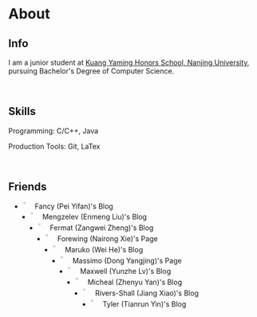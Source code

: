 # About


## Info

I am a junior student at [Kuang Yaming Honors School, Nanjing University]( https://dii.nju.edu.cn/ ),  pursuing Bachelor's Degree of Computer Science.

<br>

## Skills

Programming:  C/C++, Java

Production Tools: Git, LaTex

<br>

## Friends 

<ul>
    <li style="margin: 1%;">
        <a href="https://fancypei.github.io/">
     	   <img src="/images/Fancy.png" style="width: 3%; margin-left: 1px; display:inline; float:left; vertical-align: middle;">
       	   <span style="margin-left: 2%; display:inline; float:left; vertical-align: middle;"> Fancy (Pei Yifan)'s Blog </span>
       </a>
    </li> 
     <li style="margin: 1%;">
        <a href="https://mengzelev.github.io/">
     	   <img src="/images/Mengzelev.png" style="width: 3%; margin-left: 1px; display:inline; float:left; vertical-align: middle;">
       	   <span style="margin-left: 2%; display:inline; float:left; vertical-align: middle;">Mengzelev (Enmeng Liu)'s Blog </span>
       </a>
    </li>
   <li style="margin: 1%;">
        <a href="https://zhengzangw.github.io/">
     	   <img src="/images/zhengzangw.png" style="width: 3%; margin-left: 1px; display:inline; float:left; vertical-align: middle;">
       	   <span style="margin-left: 2%; display:inline; float:left; vertical-align: middle;">Fermat (Zangwei Zheng)'s Blog </span>
       </a>
    </li>
    <li style="margin: 1%;">
        <a href="https://jbesu.com/">
     	   <img src="/images/Forewing.png" style="width: 3%; margin-left: 1px; display:inline; float:left; vertical-align: middle;">
       	   <span style="margin-left: 2%; display:inline; float:left; vertical-align: middle;">Forewing (Nairong Xie)'s Page </span>
       </a>
    </li>
     <li style="margin: 1%;">
        <a href="https://marukohe.github.io/">
     	   <img src="/images/maruko.png" style="width: 3%; margin-left: 1px; display:inline; float:left; vertical-align: middle;">
       	   <span style="margin-left: 2%; display:inline; float:left; vertical-align: middle;">Maruko (Wei He)'s Blog </span>
       </a>
    </li>
    <li style="margin: 1%;">
        <a href="https://maxmute.com/">
     	   <img src="/images/massimo.png" style="width: 3%; margin-left: 1px; display:inline; float:left; vertical-align: middle;">
       	   <span style="margin-left: 2%; display:inline; float:left; vertical-align: middle;">Massimo (Dong Yangjing)'s Page </span>
       </a>
    </li>
    <li style="margin: 1%;">
        <a href="https://maxwell-lyu.github.io/">
     	   <img src="/images/maxwell.png" style="width: 3%; margin-left: 1px; display:inline; float:left; vertical-align: middle;">
       	   <span style="margin-left: 2%; display:inline; float:left; vertical-align: middle;">Maxwell (Yunzhe Lv)'s Blog </span>
       </a>
    </li>
    <li style="margin: 1%;">
        <a href="https://michael1015198808.github.io/">
     	   <img src="/images/michael.png" style="width: 3%; margin-left: 1px; display:inline; float:left; vertical-align: middle;">
       	   <span style="margin-left: 2%; display:inline; float:left; vertical-align: middle;">Micheal (Zhenyu Yan)'s Blog </span>
       </a>
    </li>
    <li style="margin: 1%;">
        <a href="https://https://rivers-shall.github.io/">
     	   <img src="/images/river.png" style="width: 3%; margin-left: 1px; display:inline; float:left; vertical-align: middle;">
       	   <span style="margin-left: 2%; display:inline; float:left; vertical-align: middle;">Rivers-Shall (Jiang Xiao)'s Blog </span>
       </a>
    </li>
     <li style="margin: 1%;">
        <a href="https://tyler-ytr.github.io/">
     	   <img src="/images/yin.png" style="width: 3%; margin-left: 1px; display:inline; float:left; vertical-align: middle;">
       	   <span style="margin-left: 2%; display:inline; float:left; vertical-align: middle;">Tyler (Tianrun Yin)'s Blog </span>
       </a>
    </li>
    
</ul>




